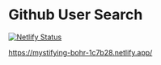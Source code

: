 # Github User Search

[![Netlify Status](https://api.netlify.com/api/v1/badges/1f59f9d5-5f64-4619-af0d-bc7f7edf719f/deploy-status)](https://app.netlify.com/sites/mystifying-bohr-1c7b28/deploys)

https://mystifying-bohr-1c7b28.netlify.app/
